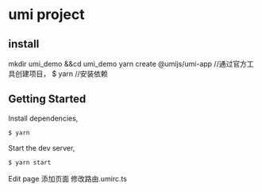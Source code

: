 # umi project

## install 
mkdir umi_demo &&cd umi_demo
yarn create @umijs/umi-app //通过官方工具创建项目，
$ yarn //安装依赖


## Getting Started

Install dependencies,

```bash
$ yarn
```

Start the dev server,

```bash
$ yarn start
```

Edit page
添加页面 修改路由.umirc.ts
